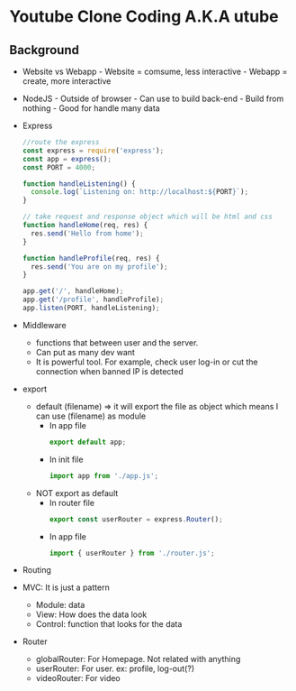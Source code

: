# Youtube Clone Coding A.K.A utube

## Background

- Website vs Webapp - Website = comsume, less interactive - Webapp = create, more interactive

- NodeJS - Outside of browser - Can use to build back-end - Build from nothing - Good for handle many data

- Express

  ```ts
  //route the express
  const express = require('express');
  const app = express();
  const PORT = 4000;

  function handleListening() {
    console.log(`Listening on: http://localhost:${PORT}`);
  }

  // take request and response object which will be html and css
  function handleHome(req, res) {
    res.send('Hello from home');
  }

  function handleProfile(req, res) {
    res.send('You are on my profile');
  }

  app.get('/', handleHome);
  app.get('/profile', handleProfile);
  app.listen(PORT, handleListening);
  ```

- Middleware

  - functions that between user and the server.
  - Can put as many dev want
  - It is powerful tool. For example, check user log-in or cut the connection when banned IP is detected

- export

  - default (filename) => it will export the file as object which means I can use (filename) as module
    - In app file
      ```ts
      export default app;
      ```
    - In init file
      ```ts
      import app from './app.js';
      ```
  - NOT export as default
    - In router file
      ```ts
      export const userRouter = express.Router();
      ```
    - In app file
      ```ts
      import { userRouter } from './router.js';
      ```

- Routing

- MVC: It is just a pattern

  - Module: data
  - View: How does the data look
  - Control: function that looks for the data

- Router
  - globalRouter: For Homepage. Not related with anything
  - userRouter: For user. ex: profile, log-out(?)
  - videoRouter: For video
